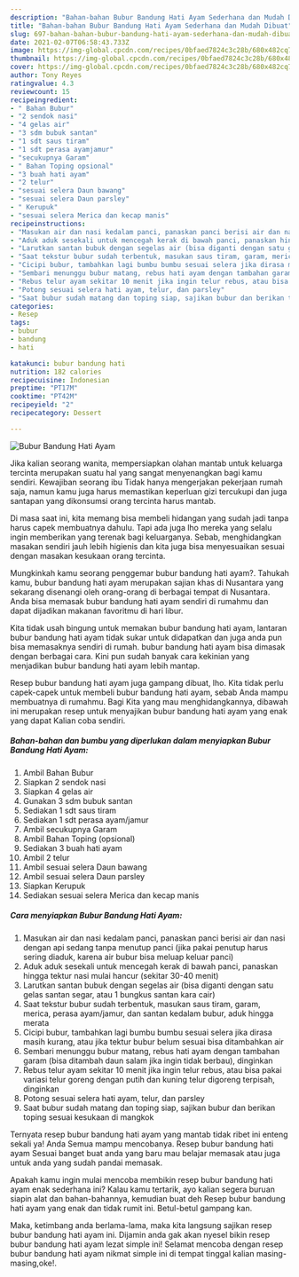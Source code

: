 ```yaml
---
description: "Bahan-bahan Bubur Bandung Hati Ayam Sederhana dan Mudah Dibuat"
title: "Bahan-bahan Bubur Bandung Hati Ayam Sederhana dan Mudah Dibuat"
slug: 697-bahan-bahan-bubur-bandung-hati-ayam-sederhana-dan-mudah-dibuat
date: 2021-02-07T06:58:43.733Z
image: https://img-global.cpcdn.com/recipes/0bfaed7824c3c28b/680x482cq70/bubur-bandung-hati-ayam-foto-resep-utama.jpg
thumbnail: https://img-global.cpcdn.com/recipes/0bfaed7824c3c28b/680x482cq70/bubur-bandung-hati-ayam-foto-resep-utama.jpg
cover: https://img-global.cpcdn.com/recipes/0bfaed7824c3c28b/680x482cq70/bubur-bandung-hati-ayam-foto-resep-utama.jpg
author: Tony Reyes
ratingvalue: 4.3
reviewcount: 15
recipeingredient:
- " Bahan Bubur"
- "2 sendok nasi"
- "4 gelas air"
- "3 sdm bubuk santan"
- "1 sdt saus tiram"
- "1 sdt perasa ayamjamur"
- "secukupnya Garam"
- " Bahan Toping opsional"
- "3 buah hati ayam"
- "2 telur"
- "sesuai selera Daun bawang"
- "sesuai selera Daun parsley"
- " Kerupuk"
- "sesuai selera Merica dan kecap manis"
recipeinstructions:
- "Masukan air dan nasi kedalam panci, panaskan panci berisi air dan nasi dengan api sedang tanpa menutup panci (jika pakai penutup harus sering diaduk, karena air bubur bisa meluap keluar panci)"
- "Aduk aduk sesekali untuk mencegah kerak di bawah panci, panaskan hingga tektur nasi mulai hancur (sekitar 30-40 menit)"
- "Larutkan santan bubuk dengan segelas air (bisa diganti dengan satu gelas santan segar, atau 1 bungkus santan kara cair)"
- "Saat tekstur bubur sudah terbentuk, masukan saus tiram, garam, merica, perasa ayam/jamur, dan santan kedalam bubur, aduk hingga merata"
- "Cicipi bubur, tambahkan lagi bumbu bumbu sesuai selera jika dirasa masih kurang, atau jika tektur bubur belum sesuai bisa ditambahkan air"
- "Sembari menunggu bubur matang, rebus hati ayam dengan tambahan garam (bisa ditambah daun salam jika ingin tidak berbau), dinginkan"
- "Rebus telur ayam sekitar 10 menit jika ingin telur rebus, atau bisa pakai variasi telur goreng dengan putih dan kuning telur digoreng terpisah, dinginkan"
- "Potong sesuai selera hati ayam, telur, dan parsley"
- "Saat bubur sudah matang dan toping siap, sajikan bubur dan berikan toping sesuai kesukaan di mangkok"
categories:
- Resep
tags:
- bubur
- bandung
- hati

katakunci: bubur bandung hati 
nutrition: 182 calories
recipecuisine: Indonesian
preptime: "PT17M"
cooktime: "PT42M"
recipeyield: "2"
recipecategory: Dessert

---
```



![Bubur Bandung Hati Ayam](https://img-global.cpcdn.com/recipes/0bfaed7824c3c28b/680x482cq70/bubur-bandung-hati-ayam-foto-resep-utama.jpg)

Jika kalian seorang wanita, mempersiapkan olahan mantab untuk keluarga tercinta merupakan suatu hal yang sangat menyenangkan bagi kamu sendiri. Kewajiban seorang ibu Tidak hanya mengerjakan pekerjaan rumah saja, namun kamu juga harus memastikan keperluan gizi tercukupi dan juga santapan yang dikonsumsi orang tercinta harus mantab.

Di masa  saat ini, kita memang bisa membeli hidangan yang sudah jadi tanpa harus capek membuatnya dahulu. Tapi ada juga lho mereka yang selalu ingin memberikan yang terenak bagi keluarganya. Sebab, menghidangkan masakan sendiri jauh lebih higienis dan kita juga bisa menyesuaikan sesuai dengan masakan kesukaan orang tercinta. 



Mungkinkah kamu seorang penggemar bubur bandung hati ayam?. Tahukah kamu, bubur bandung hati ayam merupakan sajian khas di Nusantara yang sekarang disenangi oleh orang-orang di berbagai tempat di Nusantara. Anda bisa memasak bubur bandung hati ayam sendiri di rumahmu dan dapat dijadikan makanan favoritmu di hari libur.

Kita tidak usah bingung untuk memakan bubur bandung hati ayam, lantaran bubur bandung hati ayam tidak sukar untuk didapatkan dan juga anda pun bisa memasaknya sendiri di rumah. bubur bandung hati ayam bisa dimasak dengan berbagai cara. Kini pun sudah banyak cara kekinian yang menjadikan bubur bandung hati ayam lebih mantap.

Resep bubur bandung hati ayam juga gampang dibuat, lho. Kita tidak perlu capek-capek untuk membeli bubur bandung hati ayam, sebab Anda mampu membuatnya di rumahmu. Bagi Kita yang mau menghidangkannya, dibawah ini merupakan resep untuk menyajikan bubur bandung hati ayam yang enak yang dapat Kalian coba sendiri.

<!--inarticleads1-->

##### Bahan-bahan dan bumbu yang diperlukan dalam menyiapkan Bubur Bandung Hati Ayam:

1. Ambil  Bahan Bubur
1. Siapkan 2 sendok nasi
1. Siapkan 4 gelas air
1. Gunakan 3 sdm bubuk santan
1. Sediakan 1 sdt saus tiram
1. Sediakan 1 sdt perasa ayam/jamur
1. Ambil secukupnya Garam
1. Ambil  Bahan Toping (opsional)
1. Sediakan 3 buah hati ayam
1. Ambil 2 telur
1. Ambil sesuai selera Daun bawang
1. Ambil sesuai selera Daun parsley
1. Siapkan  Kerupuk
1. Sediakan sesuai selera Merica dan kecap manis




<!--inarticleads2-->

##### Cara menyiapkan Bubur Bandung Hati Ayam:

1. Masukan air dan nasi kedalam panci, panaskan panci berisi air dan nasi dengan api sedang tanpa menutup panci (jika pakai penutup harus sering diaduk, karena air bubur bisa meluap keluar panci)
1. Aduk aduk sesekali untuk mencegah kerak di bawah panci, panaskan hingga tektur nasi mulai hancur (sekitar 30-40 menit)
1. Larutkan santan bubuk dengan segelas air (bisa diganti dengan satu gelas santan segar, atau 1 bungkus santan kara cair)
1. Saat tekstur bubur sudah terbentuk, masukan saus tiram, garam, merica, perasa ayam/jamur, dan santan kedalam bubur, aduk hingga merata
1. Cicipi bubur, tambahkan lagi bumbu bumbu sesuai selera jika dirasa masih kurang, atau jika tektur bubur belum sesuai bisa ditambahkan air
1. Sembari menunggu bubur matang, rebus hati ayam dengan tambahan garam (bisa ditambah daun salam jika ingin tidak berbau), dinginkan
1. Rebus telur ayam sekitar 10 menit jika ingin telur rebus, atau bisa pakai variasi telur goreng dengan putih dan kuning telur digoreng terpisah, dinginkan
1. Potong sesuai selera hati ayam, telur, dan parsley
1. Saat bubur sudah matang dan toping siap, sajikan bubur dan berikan toping sesuai kesukaan di mangkok




Ternyata resep bubur bandung hati ayam yang mantab tidak ribet ini enteng sekali ya! Anda Semua mampu mencobanya. Resep bubur bandung hati ayam Sesuai banget buat anda yang baru mau belajar memasak atau juga untuk anda yang sudah pandai memasak.

Apakah kamu ingin mulai mencoba membikin resep bubur bandung hati ayam enak sederhana ini? Kalau kamu tertarik, ayo kalian segera buruan siapin alat dan bahan-bahannya, kemudian buat deh Resep bubur bandung hati ayam yang enak dan tidak rumit ini. Betul-betul gampang kan. 

Maka, ketimbang anda berlama-lama, maka kita langsung sajikan resep bubur bandung hati ayam ini. Dijamin anda gak akan nyesel bikin resep bubur bandung hati ayam lezat simple ini! Selamat mencoba dengan resep bubur bandung hati ayam nikmat simple ini di tempat tinggal kalian masing-masing,oke!.

